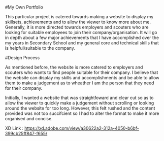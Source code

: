#My Own Portfolio

This particular project is catered towards making a website to display my skillsets, achievements and to allow the viewer to know more about me. Generally, it is more directed towards employers and scouters who are looking for suitable employees to join their company/organisation. It will go in depth about a few major achievements that I have accomplished over the my years in Secondary School and my general core and technical skills that is helpful/suitable to the company.

#Design Process

As mentioned before, the website is more catered to employers and scouters who wants to find people suitable for their company. I believe that the website can display my skills and accomplishments and be able to allow them to make a judgement as to wheather I am the person that they need for their company. 

Initially, I wanted a website that was straightfoward and clear cut so as to allow the viewer to quickly make a judgement without scrolling or looking around the website for too long. However, this felt rushed and the content provided was not too succifcient so I had to alter the format to make it more organised and concise.

XD Link : https://xd.adobe.com/view/a30622a2-312a-4050-b6bf-399cb25ff847-f655/
